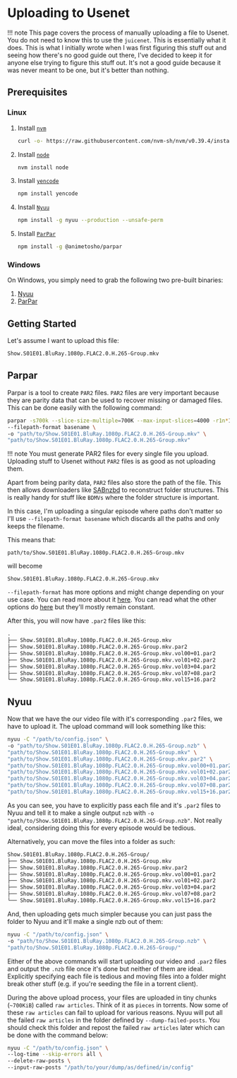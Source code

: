 # Uploading to Usenet

!!! note
    This page covers the process of manually uploading a file to Usenet. You do not need to know this to use the `juicenet`. This is essentially what it does. This is what I initially wrote when I was first figuring this stuff out and seeing how there's no good guide out there, I've decided to keep it for anyone else trying to figure this stuff out. It's not a good guide because it was never meant to be one, but it's better than nothing.

## Prerequisites

### Linux

1. Install [`nvm`](https://github.com/nvm-sh/nvm)

    ``` bash
    curl -o- https://raw.githubusercontent.com/nvm-sh/nvm/v0.39.4/install.sh | bash
    ```

2. Install [`node`](https://nodejs.org/en)

    ``` bash
    nvm install node
    ```

3. Install [`yencode`](https://github.com/animetosho/node-yencode)

    ``` bash
    npm install yencode
    ```

4. Install [`Nyuu`](https://github.com/animetosho/Nyuu)

    ``` bash
    npm install -g nyuu --production --unsafe-perm
    ```

5. Install [`ParPar`](https://github.com/animetosho/ParPar)

    ``` bash
    npm install -g @animetosho/parpar
    ```

### Windows

On Windows, you simply need to grab the following two pre-built binaries:

1. [Nyuu](https://github.com/animetosho/Nyuu/releases/latest)
2. [ParPar](https://github.com/animetosho/ParPar/releases/latest)

## Getting Started

Let's assume I want to upload this file:

```txt
Show.S01E01.BluRay.1080p.FLAC2.0.H.265-Group.mkv
```

## Parpar

Parpar is a tool to create `PAR2` files. `PAR2` files are very important because they are parity data that can be used to recover missing or damaged files. This can be done easily with the following command:

``` bash
parpar -s700k --slice-size-multiple=700K --max-input-slices=4000 -r1n*1.2 -R \
--filepath-format basename \
-o "path/to/Show.S01E01.BluRay.1080p.FLAC2.0.H.265-Group.mkv" \
"path/to/Show.S01E01.BluRay.1080p.FLAC2.0.H.265-Group.mkv"
```
!!! note
    You must generate PAR2 files for every single file you upload. Uploading stuff to Usenet without `PAR2` files is as good as not uploading them.

Apart from being parity data, `PAR2` files also store the path of the file. This then allows downloaders like [SABnzbd](https://sabnzbd.org/) to reconstruct folder structures. This is really handy for stuff like `BDMVs` where the folder structure is important.

In this case, I'm uploading a singular episode where paths don't matter so I'll use `--filepath-format basename` which discards all the paths and only keeps the filename.

This means that:

```
path/to/Show.S01E01.BluRay.1080p.FLAC2.0.H.265-Group.mkv
```
will become
```
Show.S01E01.BluRay.1080p.FLAC2.0.H.265-Group.mkv
```

`--filepath-format` has more options and might change depending on your use case. You can read more about it [here](parpar-filepath-formats.md). You can read what the other options do [here](https://github.com/animetosho/ParPar/blob/master/help.txt) but they'll mostly remain constant.

After this, you will now have `.par2` files like this:

```txt
.
├── Show.S01E01.BluRay.1080p.FLAC2.0.H.265-Group.mkv
├── Show.S01E01.BluRay.1080p.FLAC2.0.H.265-Group.mkv.par2
├── Show.S01E01.BluRay.1080p.FLAC2.0.H.265-Group.mkv.vol00+01.par2
├── Show.S01E01.BluRay.1080p.FLAC2.0.H.265-Group.mkv.vol01+02.par2
├── Show.S01E01.BluRay.1080p.FLAC2.0.H.265-Group.mkv.vol03+04.par2
├── Show.S01E01.BluRay.1080p.FLAC2.0.H.265-Group.mkv.vol07+08.par2
└── Show.S01E01.BluRay.1080p.FLAC2.0.H.265-Group.mkv.vol15+16.par2
```

## Nyuu

Now that we have the our video file with it's corresponding `.par2` files, we have to upload it. The upload command will look something like this:

``` bash
nyuu -C "/path/to/config.json" \
-o "path/to/Show.S01E01.BluRay.1080p.FLAC2.0.H.265-Group.nzb" \
"path/to/Show.S01E01.BluRay.1080p.FLAC2.0.H.265-Group.mkv" \
"path/to/Show.S01E01.BluRay.1080p.FLAC2.0.H.265-Group.mkv.par2" \
"path/to/Show.S01E01.BluRay.1080p.FLAC2.0.H.265-Group.mkv.vol00+01.par2" \
"path/to/Show.S01E01.BluRay.1080p.FLAC2.0.H.265-Group.mkv.vol01+02.par2" \
"path/to/Show.S01E01.BluRay.1080p.FLAC2.0.H.265-Group.mkv.vol03+04.par2" \
"path/to/Show.S01E01.BluRay.1080p.FLAC2.0.H.265-Group.mkv.vol07+08.par2" \
"path/to/Show.S01E01.BluRay.1080p.FLAC2.0.H.265-Group.mkv.vol15+16.par2"
```

As you can see, you have to explicitly pass each file and it's `.par2` files to Nyuu and tell it to make a single output `nzb` with `-o "path/to/Show.S01E01.BluRay.1080p.FLAC2.0.H.265-Group.nzb"`. Not really ideal, considering doing this for every episode would be tedious.

Alternatively, you can move the files into a folder as such:

```txt
Show.S01E01.BluRay.1080p.FLAC2.0.H.265-Group/
├── Show.S01E01.BluRay.1080p.FLAC2.0.H.265-Group.mkv
├── Show.S01E01.BluRay.1080p.FLAC2.0.H.265-Group.mkv.par2
├── Show.S01E01.BluRay.1080p.FLAC2.0.H.265-Group.mkv.vol00+01.par2
├── Show.S01E01.BluRay.1080p.FLAC2.0.H.265-Group.mkv.vol01+02.par2
├── Show.S01E01.BluRay.1080p.FLAC2.0.H.265-Group.mkv.vol03+04.par2
├── Show.S01E01.BluRay.1080p.FLAC2.0.H.265-Group.mkv.vol07+08.par2
└── Show.S01E01.BluRay.1080p.FLAC2.0.H.265-Group.mkv.vol15+16.par2
```

And, then uploading gets much simpler because you can just pass the folder to Nyuu and it'll make a single nzb out of them:

``` bash
nyuu -C "/path/to/config.json" \
-o "path/to/Show.S01E01.BluRay.1080p.FLAC2.0.H.265-Group.nzb" \
"path/to/Show.S01E01.BluRay.1080p.FLAC2.0.H.265-Group/"
```

Either of the above commands will start uploading our video and `.par2` files and output the `.nzb` file once it's done but neither of them are ideal. Explicitly specifying each file is tedious and moving files into a folder might break other stuff (e.g. if you're seeding the file in a torrent client).

During the above upload process, your files are uploaded in tiny chunks (`~700KiB`) called `raw articles`. Think of it as `pieces` in torrents. Now some of these `raw articles` can fail to upload for various reasons. Nyuu will put all the failed `raw articles` in the folder defined by `--dump-failed-posts`. You should check this folder and repost the failed `raw articles` later which can be done with the command below:

``` bash
nyuu -C "/path/to/config.json" \
--log-time --skip-errors all \
--delete-raw-posts \
--input-raw-posts "/path/to/your/dump/as/defined/in/config"
```